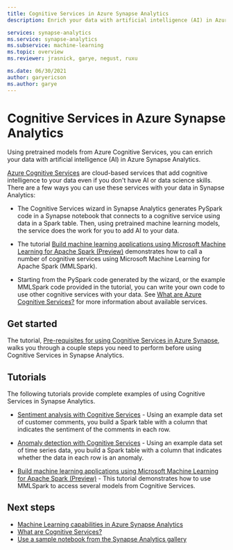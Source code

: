 ```yaml
---
title: Cognitive Services in Azure Synapse Analytics 
description: Enrich your data with artificial intelligence (AI) in Azure Synapse Analytics using pretrained models from Azure Cognitive Services.

services: synapse-analytics 
ms.service: synapse-analytics 
ms.subservice: machine-learning
ms.topic: overview 
ms.reviewer: jrasnick, garye, negust, ruxu

ms.date: 06/30/2021
author: garyericson
ms.author: garye
---
```


# Cognitive Services in Azure Synapse Analytics

Using pretrained models from Azure Cognitive Services, you can enrich your data with artificial intelligence (AI) in Azure Synapse Analytics.

[Azure Cognitive Services](../../cognitive-services/what-are-cognitive-services.md) are cloud-based services that add cognitive intelligence to your data even if you don't have AI or data science skills. There are a few ways you can use these services with your data in Synapse Analytics:

- The Cognitive Services wizard in Synapse Analytics generates PySpark code in a Synapse notebook that connects to a cognitive service using data in a Spark table. Then, using pretrained machine learning models, the service does the work for you to add AI to your data.

- The tutorial [Build machine learning applications using Microsoft Machine Learning for Apache Spark (Preview)](tutorial-build-applications-use-mmlspark.md) demonstrates how to call a number of cognitive services using Microsoft Machine Learning for Apache Spark (MMLSpark).

- Starting from the PySpark code generated by the wizard, or the example MMLSpark code provided in the tutorial, you can write your own code to use other cognitive services with your data. See [What are Azure Cognitive Services?](../../cognitive-services/what-are-cognitive-services.md) for more information about available services.

## Get started

The tutorial, [Pre-requisites for using Cognitive Services in Azure Synapse](tutorial-configure-cognitive-services-synapse.md), walks you through a couple steps you need to perform before using Cognitive Services in Synapse Analytics.

## Tutorials

The following tutorials provide complete examples of using Cognitive Services in Synapse Analytics.

- [Sentiment analysis with Cognitive Services](tutorial-cognitive-services-sentiment.md) - Using an example data set of customer comments, you build a Spark table with a column that indicates the sentiment of the comments in each row.

- [Anomaly detection with Cognitive Services](tutorial-cognitive-services-anomaly.md) - Using an example data set of time series data, you build a Spark table with a column that indicates whether the data in each row is an anomaly.

- [Build machine learning applications using Microsoft Machine Learning for Apache Spark (Preview)](tutorial-build-applications-use-mmlspark.md) - This tutorial demonstrates how to use MMLSpark to access several models from Cognitive Services.

## Next steps

- [Machine Learning capabilities in Azure Synapse Analytics](what-is-machine-learning.md)
- [What are Cognitive Services?](../../cognitive-services/what-are-cognitive-services.md)
- [Use a sample notebook from the Synapse Analytics gallery](quickstart-gallery-sample-notebook.md)